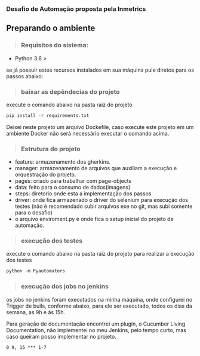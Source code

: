 ### Desafio de Automação proposta pela Inmetrics

## Preparando o ambiente

> ### Requisitos do sistema:

- Python 3.6 >

se  já possuir estes recursos instalados em sua máquina pule diretos para os passos abaixo:

> ### baixar as depêndecias do projeto

execute o comando abaixo na pasta raiz do projeto

```python
pip install -r requirements.txt
```
Deixei neste projeto um arquivo Dockefile, caso execute este projeto em um ambiente Docker não será necessário executar o comando acima.

> ### Estrutura do projeto

- feature: armazenamento dos gherkins.
- manager: armazenamento de arquivos que auxiliam a execução e orquestração do projeto.
- pages: criado para trabalhar com page-objects
- data: feito para o consumo de dados(imagens)
- steps: diretorio onde esta a implementação dos passos
- driver: onde fica armazenado o driver do selenium para execução dos testes (não é recomendado subir arquivos  exe no git, mas subi somente para o desafio)
- o arquivo enviroment.py é onde fica o setup inicial do projeto de automação.

> ### execução dos testes

execute o comando abaixo na pasta raiz do projeto para realizar a execução dos testes

```python
python -m Pyautomators
```


> ### execução dos jobs no jenkins

os jobs no jenkins foram executados na minha máquina, onde configurei no Trigger de buils, conforme abaixo, para ele ser executado, todos os dias da semana, as 9h e às 15h.

Para geração de documentação encontrei um plugin, o Cucumber Living Documentation, não implementei no meu Jenkins, pelo tempo curto, mas caso queiram posso implementar no projeto.

```
0 9, 15 *** 1-7
```